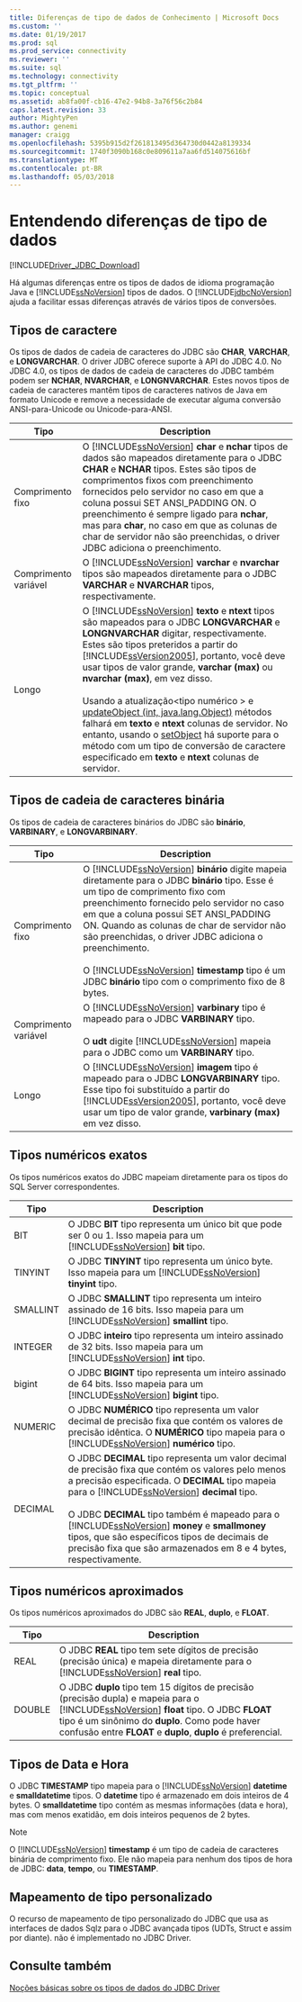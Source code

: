 ```yaml
---
title: Diferenças de tipo de dados de Conhecimento | Microsoft Docs
ms.custom: ''
ms.date: 01/19/2017
ms.prod: sql
ms.prod_service: connectivity
ms.reviewer: ''
ms.suite: sql
ms.technology: connectivity
ms.tgt_pltfrm: ''
ms.topic: conceptual
ms.assetid: ab8fa00f-cb16-47e2-94b8-3a76f56c2b84
caps.latest.revision: 33
author: MightyPen
ms.author: genemi
manager: craigg
ms.openlocfilehash: 5395b915d2f261813495d364730d0442a8139334
ms.sourcegitcommit: 1740f3090b168c0e809611a7aa6fd514075616bf
ms.translationtype: MT
ms.contentlocale: pt-BR
ms.lasthandoff: 05/03/2018
---
```

# <a name="understanding-data-type-differences"></a>Entendendo diferenças de tipo de dados
[!INCLUDE[Driver_JDBC_Download](../../includes/driver_jdbc_download.md)]

  Há algumas diferenças entre os tipos de dados de idioma programação Java e [!INCLUDE[ssNoVersion](../../includes/ssnoversion_md.md)] tipos de dados. O [!INCLUDE[jdbcNoVersion](../../includes/jdbcnoversion_md.md)] ajuda a facilitar essas diferenças através de vários tipos de conversões.  
  
## <a name="character-types"></a>Tipos de caractere  
 Os tipos de dados de cadeia de caracteres do JDBC são **CHAR**, **VARCHAR**, e **LONGVARCHAR**. O driver JDBC oferece suporte à API do JDBC 4.0. No JDBC 4.0, os tipos de dados de cadeia de caracteres do JDBC também podem ser **NCHAR**, **NVARCHAR**, e **LONGNVARCHAR**. Estes novos tipos de cadeia de caracteres mantêm tipos de caracteres nativos de Java em formato Unicode e remove a necessidade de executar alguma conversão ANSI-para-Unicode ou Unicode-para-ANSI.  
  
|Tipo|Description|  
|----------|-----------------|  
|Comprimento fixo|O [!INCLUDE[ssNoVersion](../../includes/ssnoversion_md.md)] **char** e **nchar** tipos de dados são mapeados diretamente para o JDBC **CHAR** e **NCHAR** tipos. Estes são tipos de comprimentos fixos com preenchimento fornecidos pelo servidor no caso em que a coluna possui SET ANSI_PADDING ON. O preenchimento é sempre ligado para **nchar**, mas para **char**, no caso em que as colunas de char de servidor não são preenchidas, o driver JDBC adiciona o preenchimento.|  
|Comprimento variável|O [!INCLUDE[ssNoVersion](../../includes/ssnoversion_md.md)] **varchar** e **nvarchar** tipos são mapeados diretamente para o JDBC **VARCHAR** e **NVARCHAR** tipos, respectivamente.|  
|Longo|O [!INCLUDE[ssNoVersion](../../includes/ssnoversion_md.md)] **texto** e **ntext** tipos são mapeados para o JDBC **LONGVARCHAR** e **LONGNVARCHAR** digitar, respectivamente. Estes são tipos preteridos a partir do [!INCLUDE[ssVersion2005](../../includes/ssversion2005_md.md)], portanto, você deve usar tipos de valor grande, **varchar (max)** ou **nvarchar (max)**, em vez disso.<br /><br /> Usando a atualização\<tipo numérico > e [updateObject (int, java.lang.Object)](../../connect/jdbc/reference/updateobject-method-int-java-lang-object.md) métodos falhará em **texto** e **ntext** colunas de servidor. No entanto, usando o [setObject](../../connect/jdbc/reference/setobject-method-sqlserverpreparedstatement.md) há suporte para o método com um tipo de conversão de caractere especificado em **texto** e **ntext** colunas de servidor.|  
  
## <a name="binary-string-types"></a>Tipos de cadeia de caracteres binária  
 Os tipos de cadeia de caracteres binários do JDBC são **binário**, **VARBINARY**, e **LONGVARBINARY**.  
  
|Tipo|Description|  
|----------|-----------------|  
|Comprimento fixo|O [!INCLUDE[ssNoVersion](../../includes/ssnoversion_md.md)] **binário** digite mapeia diretamente para o JDBC **binário** tipo. Esse é um tipo de comprimento fixo com preenchimento fornecido pelo servidor no caso em que a coluna possui SET ANSI_PADDING ON. Quando as colunas de char de servidor não são preenchidas, o driver JDBC adiciona o preenchimento.<br /><br /> O [!INCLUDE[ssNoVersion](../../includes/ssnoversion_md.md)] **timestamp** tipo é um JDBC **binário** tipo com o comprimento fixo de 8 bytes.|  
|Comprimento variável|O [!INCLUDE[ssNoVersion](../../includes/ssnoversion_md.md)] **varbinary** tipo é mapeado para o JDBC **VARBINARY** tipo.<br /><br /> O **udt** digite [!INCLUDE[ssNoVersion](../../includes/ssnoversion_md.md)] mapeia para o JDBC como um **VARBINARY** tipo.|  
|Longo|O [!INCLUDE[ssNoVersion](../../includes/ssnoversion_md.md)] **imagem** tipo é mapeado para o JDBC **LONGVARBINARY** tipo. Esse tipo foi substituído a partir do [!INCLUDE[ssVersion2005](../../includes/ssversion2005_md.md)], portanto, você deve usar um tipo de valor grande, **varbinary (max)** em vez disso.|  
  
## <a name="exact-numeric-types"></a>Tipos numéricos exatos  
 Os tipos numéricos exatos do JDBC mapeiam diretamente para os tipos do SQL Server correspondentes.  
  
|Tipo|Description|  
|----------|-----------------|  
|BIT|O JDBC **BIT** tipo representa um único bit que pode ser 0 ou 1. Isso mapeia para um [!INCLUDE[ssNoVersion](../../includes/ssnoversion_md.md)] **bit** tipo.|  
|TINYINT|O JDBC **TINYINT** tipo representa um único byte. Isso mapeia para um [!INCLUDE[ssNoVersion](../../includes/ssnoversion_md.md)] **tinyint** tipo.|  
|SMALLINT|O JDBC **SMALLINT** tipo representa um inteiro assinado de 16 bits. Isso mapeia para um [!INCLUDE[ssNoVersion](../../includes/ssnoversion_md.md)] **smallint** tipo.|  
|INTEGER|O JDBC **inteiro** tipo representa um inteiro assinado de 32 bits. Isso mapeia para um [!INCLUDE[ssNoVersion](../../includes/ssnoversion_md.md)] **int** tipo.|  
|bigint|O JDBC **BIGINT** tipo representa um inteiro assinado de 64 bits. Isso mapeia para um [!INCLUDE[ssNoVersion](../../includes/ssnoversion_md.md)] **bigint** tipo.|  
|NUMERIC|O JDBC **NUMÉRICO** tipo representa um valor decimal de precisão fixa que contém os valores de precisão idêntica. O **NUMÉRICO** tipo mapeia para o [!INCLUDE[ssNoVersion](../../includes/ssnoversion_md.md)] **numérico** tipo.|  
|DECIMAL|O JDBC **DECIMAL** tipo representa um valor decimal de precisão fixa que contém os valores pelo menos a precisão especificada. O **DECIMAL** tipo mapeia para o [!INCLUDE[ssNoVersion](../../includes/ssnoversion_md.md)] **decimal** tipo.<br /><br /> O JDBC **DECIMAL** tipo também é mapeado para o [!INCLUDE[ssNoVersion](../../includes/ssnoversion_md.md)] **money** e **smallmoney** tipos, que são específicos tipos de decimais de precisão fixa que são armazenados em 8 e 4 bytes, respectivamente.|  
  
## <a name="approximate-numeric-types"></a>Tipos numéricos aproximados  
 Os tipos numéricos aproximados do JDBC são **REAL**, **duplo**, e **FLOAT**.  
  
|Tipo|Description|  
|----------|-----------------|  
|REAL|O JDBC **REAL** tipo tem sete dígitos de precisão (precisão única) e mapeia diretamente para o [!INCLUDE[ssNoVersion](../../includes/ssnoversion_md.md)] **real** tipo.|  
|DOUBLE|O JDBC **duplo** tipo tem 15 dígitos de precisão (precisão dupla) e mapeia para o [!INCLUDE[ssNoVersion](../../includes/ssnoversion_md.md)] **float** tipo. O JDBC **FLOAT** tipo é um sinônimo do **duplo**. Como pode haver confusão entre **FLOAT** e **duplo**, **duplo** é preferencial.|  
  
## <a name="datetime-types"></a>Tipos de Data e Hora  
 O JDBC **TIMESTAMP** tipo mapeia para o [!INCLUDE[ssNoVersion](../../includes/ssnoversion_md.md)] **datetime** e **smalldatetime** tipos. O **datetime** tipo é armazenado em dois inteiros de 4 bytes. O **smalldatetime** tipo contém as mesmas informações (data e hora), mas com menos exatidão, em dois inteiros pequenos de 2 bytes.  
  
> [!NOTE]  
>  O [!INCLUDE[ssNoVersion](../../includes/ssnoversion_md.md)] **timestamp** é um tipo de cadeia de caracteres binária de comprimento fixo. Ele não mapeia para nenhum dos tipos de hora de JDBC: **data**, **tempo**, ou **TIMESTAMP**.  
  
## <a name="custom-type-mapping"></a>Mapeamento de tipo personalizado  
 O recurso de mapeamento de tipo personalizado do JDBC que usa as interfaces de dados Sqlz para o JDBC avançada tipos (UDTs, Struct e assim por diante). não é implementado no JDBC Driver.  
  
## <a name="see-also"></a>Consulte também  
 [Noções básicas sobre os tipos de dados do JDBC Driver](../../connect/jdbc/understanding-the-jdbc-driver-data-types.md)  
  
  
